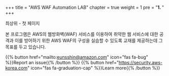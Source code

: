 +++
title = "AWS WAF Automation LAB"
chapter = true
weight = 1
pre = "<b>1. </b>"
+++

최상위 - 첫 페이지

본 프로그램은 AWS의 웹방화벽(WAF) 서비스를 이용하여 취약한 웹 서비스에 대한 공격과 이를 방어하기 위한 AWS WAF의 구성을 실습할 수 있도록 교재를 제공하는데 그 목표를 두고 있습니다.

{{% button href="mailto:eunsshin@amazon.com" icon="fas fa-bug" %}}Report an issue{{% /button %}}
{{% button href="https://security.aws-korea.com" icon="fas fa-graduation-cap" %}}Learn more{{% /button %}}